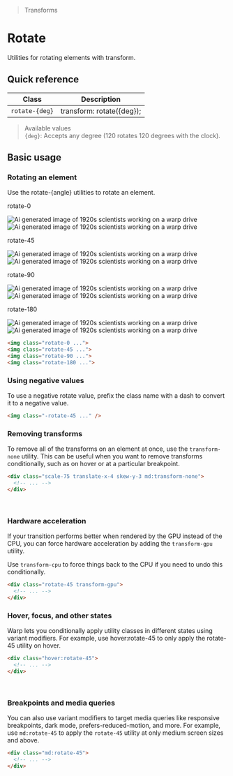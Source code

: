 > Transforms

# Rotate
Utilities for rotating elements with transform.

## Quick reference

| Class                  | Description                          |
| ---------------------- | ------------------------------------ |
| `rotate-{deg}`         | transform: rotate({deg});            |

> Available values <br />
> `{deg}`: Accepts any degree (120 rotates 120 degrees with the clock). <br />

## Basic usage
### Rotating an element
Use the rotate-{angle} utilities to rotate an element.
<container>
  <div class="flex items-center justify-around gap-32 sm:gap-16 font-mono font-bold">
    <div class="flex flex-col items-center shrink-0">
      <p class="font-medium text-sm text-slate-500 font-mono text-center mb-24 dark:text-slate-400">
        rotate-0
      </p>
      <div class="relative">
        <div class="absolute inset-0">
          <img class="w-96 h-96 object-cover rounded-8 opacity-25" src="/20s-scientists.jpg" alt="Ai generated image of 1920s scientists working on a warp drive">
        </div>
        <div class="relative z-10 rotate-0">
          <img class="w-96 h-96 object-cover rounded-8 shadow-xl" src="/20s-scientists.jpg" alt="Ai generated image of 1920s scientists working on a warp drive">
          <div class="absolute inset-0 ring-1 ring-inset ring-black/10 rounded-lg"></div>
        </div>
      </div>
    </div>
    <div class="flex flex-col items-center shrink-0">
      <p class="font-medium text-sm text-slate-500 font-mono text-center mb-24 dark:text-slate-400">
        rotate-45
      </p>
      <div class="relative">
        <div class="absolute inset-0">
          <img class="w-96 h-96 object-cover rounded-8 opacity-25" src="/20s-scientists.jpg" alt="Ai generated image of 1920s scientists working on a warp drive">
        </div>
        <div class="relative z-10 rotate-45">
          <img class="w-96 h-96 object-cover rounded-8 shadow-xl" src="/20s-scientists.jpg" alt="Ai generated image of 1920s scientists working on a warp drive">
          <div class="absolute inset-0 ring-1 ring-inset ring-black/10 rounded-lg"></div>
        </div>
      </div>
    </div>
    <div class="flex flex-col items-center shrink-0">
      <p class="font-medium text-sm text-slate-500 font-mono text-center mb-24 dark:text-slate-400">
        rotate-90
      </p>
      <div class="relative">
        <div class="absolute inset-0">
          <img class="w-96 h-96 object-cover rounded-8 opacity-25" src="/20s-scientists.jpg" alt="Ai generated image of 1920s scientists working on a warp drive">
        </div>
        <div class="relative z-10 rotate-90">
          <img class="w-96 h-96 object-cover rounded-8 shadow-xl" src="/20s-scientists.jpg" alt="Ai generated image of 1920s scientists working on a warp drive">
          <div class="absolute inset-0 ring-1 ring-inset ring-black/10 rounded-lg"></div>
        </div>
      </div>
    </div>
    <div class="flex flex-col items-center shrink-0">
      <p class="font-medium text-sm text-slate-500 font-mono text-center mb-24 dark:text-slate-400">
        rotate-180
      </p>
      <div class="relative">
        <div class="absolute inset-0">
          <img class="w-96 h-96 object-cover rounded-8 opacity-25" src="/20s-scientists.jpg" alt="Ai generated image of 1920s scientists working on a warp drive">
        </div>
        <div class="relative z-10 rotate-180">
          <img class="w-96 h-96 object-cover rounded-8 shadow-xl" src="/20s-scientists.jpg" alt="Ai generated image of 1920s scientists working on a warp drive">
          <div class="absolute inset-0 ring-1 ring-inset ring-black/10 rounded-lg"></div>
        </div>
      </div>
    </div>
  </div>
</container>

```html
<img class="rotate-0 ...">
<img class="rotate-45 ...">
<img class="rotate-90 ...">
<img class="rotate-180 ...">
```

### Using negative values

To use a negative rotate value, prefix the class name with a dash to convert it to a negative value.

```html
<img class="-rotate-45 ..." />​
```

### Removing transforms
To remove all of the transforms on an element at once, use the `transform-none` utility.
This can be useful when you want to remove transforms conditionally, such as on hover or at a particular breakpoint.

```html
<div class="scale-75 translate-x-4 skew-y-3 md:transform-none">
  <!-- ... -->
</div>
```
​
### Hardware acceleration
If your transition performs better when rendered by the GPU instead of the CPU, you can force hardware acceleration by adding the `transform-gpu` utility.

Use `transform-cpu` to force things back to the CPU if you need to undo this conditionally.

```html
<div class="rotate-45 transform-gpu">
  <!-- ... -->
</div>
```

### Hover, focus, and other states
Warp lets you conditionally apply utility classes in different states using variant modifiers. For example, use hover:rotate-45 to only apply the rotate-45 utility on hover.

```html
<div class="hover:rotate-45">
  <!-- ... -->
</div>
```
​
### Breakpoints and media queries
You can also use variant modifiers to target media queries like responsive breakpoints, dark mode, prefers-reduced-motion, and more. For example, use `md:rotate-45` to apply the `rotate-45` utility at only medium screen sizes and above.

```html
<div class="md:rotate-45">
  <!-- ... -->
</div>
```